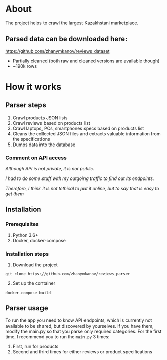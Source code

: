 # About
The project helps to crawl the largest Kazakhstani marketplace.

## Parsed data can be downloaded here:
https://github.com/zhanymkanov/reviews_dataset
- Partially cleaned (both raw and cleaned versions are available though)
- ~190k rows

# How it works
## Parser steps
1. Crawl products JSON lists
2. Crawl reviews based on products list
3. Crawl laptops, PCs, smartphones specs based on products list
4. Cleans the collected JSON files and extracts valuable information from the specifications
5. Dumps data into the database

### Comment on API access
<i>
  Although API is not private, it is nor public.

  I had to do some stuff with my outgoing traffic to find out its endpoints. 

  Therefore, I think it is not tethical to put it online, but to say that is easy to get them
</i>

## Installation
### Prerequisites
1. Python 3.6+
2. Docker, docker-compose

### Installation steps
1. Download the project
```
git clone https://github.com/zhanymkanov/reviews_parser
```
2. Set up the container
```
docker-compose build
```

## Parser usage
To run the app you need to know API endpoints, which is currently not available to be shared, but discovered by yourselves.
If you have them, modify the main.py so that you parse only required categories.
For the first time, I recommend you to run the `main.py` 3 times:
1. First, run for products
2. Second and third times for either reviews or product specifications

